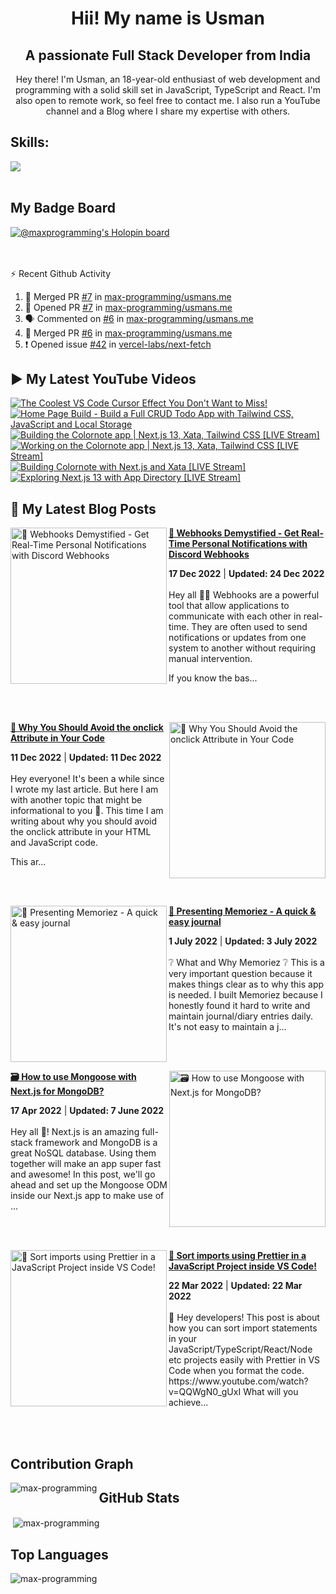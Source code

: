 <h1 align="center">Hii! My name is Usman</h1>
<h2 align="center">A passionate Full Stack Developer from India</h2>
<p align="center" >
 Hey there! I'm Usman, an 18-year-old enthusiast of web development and programming with a solid skill set in JavaScript, TypeScript and React. I'm also open to remote work, so feel free to contact me. I also run a YouTube channel and a Blog where I share my expertise with others.
</p>


<!--START_SECTION:waka-->
<!--END_SECTION:waka-->

<!--<p align="center">
<a href="https://twitter.com/maxprogramming1" target="blank"><img align="center" src="https://cdn.jsdelivr.net/npm/simple-icons@3.0.1/icons/twitter.svg" alt="maxprogramming1" height="30" width="30" /></a>
<a href="https://stackoverflow.com/users/11727541" target="blank"><img align="center" src="https://cdn.jsdelivr.net/npm/simple-icons@3.0.1/icons/stackoverflow.svg" alt="11727541" height="30" width="30" /></a>
<a href="https://codesandbox.com/max-programming" target="blank"><img align="center" src="https://cdn.jsdelivr.net/npm/simple-icons@3.0.1/icons/codesandbox.svg" alt="max-programming" height="30" width="30" /></a>
<a href="https://fb.com/usman.sabuwala.7" target="blank"><img align="center" src="https://cdn.jsdelivr.net/npm/simple-icons@3.0.1/icons/facebook.svg" alt="usman sabuwala" height="30" width="30" /></a>
<a href="https://instagram.com/usmansabuwala7" target="blank"><img align="center" src="https://cdn.jsdelivr.net/npm/simple-icons@3.0.1/icons/instagram.svg" alt="usmansabuwala7" height="30" width="30" /></a>
<a href="https://www.youtube.com/c/max programming" target="blank"><img align="center" src="https://cdn.jsdelivr.net/npm/simple-icons@3.0.1/icons/youtube.svg" alt="max programming" height="30" width="30" /></a>
</p>-->
<!-- <p align="left"><img src="https://devicons.github.io/devicon/devicon.git/icons/bootstrap/bootstrap-plain.svg" alt="bootstrap" width="40" height="40"/> <img src="https://devicons.github.io/devicon/devicon.git/icons/css3/css3-original-wordmark.svg" alt="css3" width="40" height="40"/> <img src="https://devicons.github.io/devicon/devicon.git/icons/electron/electron-original.svg" alt="electron" width="40" height="40"/> <img src="https://devicons.github.io/devicon/devicon.git/icons/html5/html5-original-wordmark.svg" alt="html5" width="40" height="40"/> <img src="https://devicons.github.io/devicon/devicon.git/icons/javascript/javascript-original.svg" alt="javascript" width="40" height="40"/> <img src="https://devicons.github.io/devicon/devicon.git/icons/linux/linux-original.svg" alt="linux" width="40" height="40"/> <img src="https://devicons.github.io/devicon/devicon.git/icons/python/python-original.svg" alt="python" width="40" height="40"/> <img src="https://devicons.github.io/devicon/devicon.git/icons/react/react-original-wordmark.svg" alt="react" width="40" height="40"/> <img src="https://devicons.github.io/devicon/devicon.git/icons/vuejs/vuejs-original-wordmark.svg" alt="vuejs" width="40" height="40"/></p> -->

## Skills:

  <a href="https://skillicons.dev">
    <img src="https://skillicons.dev/icons?i=js,ts,nextjs,react,vite,nodejs,prisma,vscode,py,git,github,githubactions,astro,css,tailwind,express,fastapi,firebase,mongodb,supabase,dart,flutter,netlify,vercel" />
  </a>

<br>
<br>

## My Badge Board

[![@maxprogramming's Holopin board](https://holopin.me/maxprogramming)](https://holopin.io/@maxprogramming)


<br />
<br />

  <summary>⚡ Recent Github Activity</summary>

<!--START_SECTION:activity-->
1. 🎉 Merged PR [#7](https://github.com/max-programming/usmans.me/pull/7) in [max-programming/usmans.me](https://github.com/max-programming/usmans.me)
2. 💪 Opened PR [#7](https://github.com/max-programming/usmans.me/pull/7) in [max-programming/usmans.me](https://github.com/max-programming/usmans.me)
3. 🗣 Commented on [#6](https://github.com/max-programming/usmans.me/issues/6) in [max-programming/usmans.me](https://github.com/max-programming/usmans.me)
4. 🎉 Merged PR [#6](https://github.com/max-programming/usmans.me/pull/6) in [max-programming/usmans.me](https://github.com/max-programming/usmans.me)
5. ❗️ Opened issue [#42](https://github.com/vercel-labs/next-fetch/issues/42) in [vercel-labs/next-fetch](https://github.com/vercel-labs/next-fetch)
<!--END_SECTION:activity-->

## ▶ My Latest YouTube Videos
<!-- BEGIN YOUTUBE-CARDS -->
[![The Coolest VS Code Cursor Effect You Don't Want to Miss!](https://ytcards.demolab.com/?id=fe_OtrSLAs0&title=The+Coolest+VS+Code+Cursor+Effect+You+Don%27t+Want+to+Miss%21&lang=en&timestamp=1677781231&background_color=%230d1117&title_color=%23ffffff&stats_color=%23dedede&width=250 "The Coolest VS Code Cursor Effect You Don't Want to Miss!")](https://www.youtube.com/watch?v=fe_OtrSLAs0)
[![Home Page Build - Build a Full CRUD Todo App with Tailwind CSS, JavaScript and Local Storage](https://ytcards.demolab.com/?id=5tz19HUstEY&title=Home+Page+Build+-+Build+a+Full+CRUD+Todo+App+with+Tailwind+CSS%2C+JavaScript+and+Local+Storage&lang=en&timestamp=1677343674&background_color=%230d1117&title_color=%23ffffff&stats_color=%23dedede&width=250 "Home Page Build - Build a Full CRUD Todo App with Tailwind CSS, JavaScript and Local Storage")](https://www.youtube.com/watch?v=5tz19HUstEY)
[![Building the Colornote app | Next.js 13, Xata, Tailwind CSS [LIVE Stream]](https://ytcards.demolab.com/?id=6EFYNi-jzYk&title=Building+the+Colornote+app+%7C+Next.js+13%2C+Xata%2C+Tailwind+CSS+%5BLIVE+Stream%5D&lang=en&timestamp=1677318880&background_color=%230d1117&title_color=%23ffffff&stats_color=%23dedede&width=250 "Building the Colornote app | Next.js 13, Xata, Tailwind CSS [LIVE Stream]")](https://www.youtube.com/watch?v=6EFYNi-jzYk)
[![Working on the Colornote app | Next.js 13, Xata, Tailwind CSS [LIVE Stream]](https://ytcards.demolab.com/?id=OBwtjGg2sF4&title=Working+on+the+Colornote+app+%7C+Next.js+13%2C+Xata%2C+Tailwind+CSS+%5BLIVE+Stream%5D&lang=en&timestamp=1676505938&background_color=%230d1117&title_color=%23ffffff&stats_color=%23dedede&width=250 "Working on the Colornote app | Next.js 13, Xata, Tailwind CSS [LIVE Stream]")](https://www.youtube.com/watch?v=OBwtjGg2sF4)
[![Building Colornote with Next.js and Xata [LIVE Stream]](https://ytcards.demolab.com/?id=yYfToqhHQBI&title=Building+Colornote+with+Next.js+and+Xata+%5BLIVE+Stream%5D&lang=en&timestamp=1676347134&background_color=%230d1117&title_color=%23ffffff&stats_color=%23dedede&width=250 "Building Colornote with Next.js and Xata [LIVE Stream]")](https://www.youtube.com/watch?v=yYfToqhHQBI)
[![Exploring Next.js 13 with App Directory [LIVE Stream]](https://ytcards.demolab.com/?id=ENSzWNziykQ&title=Exploring+Next.js+13+with+App+Directory+%5BLIVE+Stream%5D&lang=en&timestamp=1676134845&background_color=%230d1117&title_color=%23ffffff&stats_color=%23dedede&width=250 "Exploring Next.js 13 with App Directory [LIVE Stream]")](https://www.youtube.com/watch?v=ENSzWNziykQ)
<!-- END YOUTUBE-CARDS -->
   
## 👀 My Latest Blog Posts 
   
<!-- HASHNODE_BLOG:START -->
<p align="left">
<a href="https://blog.usmans.me/webhooks-101" title="🎣 Webhooks Demystified - Get Real-Time Personal Notifications with Discord Webhooks"><img src="https://cdn.hashnode.com/res/hashnode/image/upload/v1671194963625/CNEO1c9HL.png" alt="🎣 Webhooks Demystified - Get Real-Time Personal Notifications with Discord Webhooks" width="250px" align="left" /></a>
<a href="https://blog.usmans.me/webhooks-101" title="🎣 Webhooks Demystified - Get Real-Time Personal Notifications with Discord Webhooks"><strong>🎣 Webhooks Demystified - Get Real-Time Personal Notifications with Discord Webhooks</strong></a>
<div><strong>17 Dec 2022</strong> | <strong>Updated: 24 Dec 2022</strong></div>
<br/> Hey all 👋👋
Webhooks are a powerful tool that allow applications to communicate with each other in real-time. They are often used to send notifications or updates from one system to another without requiring manual intervention.

If you know the bas... </p> <br/> <br/>
<p align="left">
<a href="https://blog.usmans.me/why-you-should-avoid-the-onclick-attribute-in-your-code" title="🛑 Why You Should Avoid the onclick Attribute in Your Code"><img src="https://cdn.hashnode.com/res/hashnode/image/upload/v1670764121043/qWsc4ln31.gif" alt="🛑 Why You Should Avoid the onclick Attribute in Your Code" width="250px" align="right" /></a>
<a href="https://blog.usmans.me/why-you-should-avoid-the-onclick-attribute-in-your-code" title="🛑 Why You Should Avoid the onclick Attribute in Your Code"><strong>🛑 Why You Should Avoid the onclick Attribute in Your Code</strong></a>
<div><strong>11 Dec 2022</strong> | <strong>Updated: 11 Dec 2022</strong></div>
<br/> Hey everyone! It's been a while since I wrote my last article. But here I am with another topic that might be informational to you 🙂.
This time I am writing about why you should avoid the onclick attribute in your HTML and JavaScript code.


This ar... </p> <br/> <br/>
<p align="left">
<a href="https://blog.usmans.me/memoriez" title="🎉 Presenting Memoriez - A quick & easy journal"><img src="https://cdn.hashnode.com/res/hashnode/image/upload/v1656647378837/zTE_GI6xd.png" alt="🎉 Presenting Memoriez - A quick & easy journal" width="250px" align="left" /></a>
<a href="https://blog.usmans.me/memoriez" title="🎉 Presenting Memoriez - A quick & easy journal"><strong>🎉 Presenting Memoriez - A quick & easy journal</strong></a>
<div><strong>1 July 2022</strong> | <strong>Updated: 3 July 2022</strong></div>
<br/> ❔ What and Why Memoriez ❔
This is a very important question because it makes things clear as to why this app is needed.
I built Memoriez because I honestly found it hard to write and maintain journal/diary entries daily.
It's not easy to maintain a j... </p> <br/> <br/>
<p align="left">
<a href="https://blog.usmans.me/how-to-use-mongoose-with-nextjs-for-mongodb" title="🗃️ How to use Mongoose with Next.js for MongoDB?"><img src="https://cdn.hashnode.com/res/hashnode/image/upload/v1650185052230/2wzY_Fd6f.png" alt="🗃️ How to use Mongoose with Next.js for MongoDB?" width="250px" align="right" /></a>
<a href="https://blog.usmans.me/how-to-use-mongoose-with-nextjs-for-mongodb" title="🗃️ How to use Mongoose with Next.js for MongoDB?"><strong>🗃️ How to use Mongoose with Next.js for MongoDB?</strong></a>
<div><strong>17 Apr 2022</strong> | <strong>Updated: 7 June 2022</strong></div>
<br/> Hey all 👋!
Next.js is an amazing full-stack framework and MongoDB is a great NoSQL database. Using them together will make an app super fast and awesome! In this post, we'll go ahead and set up the Mongoose ODM inside our Next.js app to make use of ... </p> <br/> <br/>
<p align="left">
<a href="https://blog.usmans.me/sort-imports-using-prettier-in-a-javascript-project-inside-vs-code" title="🎨 Sort imports using Prettier in a JavaScript Project inside VS Code!"><img src="https://cdn.hashnode.com/res/hashnode/image/upload/v1647939834412/-rOHcxwbV.png" alt="🎨 Sort imports using Prettier in a JavaScript Project inside VS Code!" width="250px" align="left" /></a>
<a href="https://blog.usmans.me/sort-imports-using-prettier-in-a-javascript-project-inside-vs-code" title="🎨 Sort imports using Prettier in a JavaScript Project inside VS Code!"><strong>🎨 Sort imports using Prettier in a JavaScript Project inside VS Code!</strong></a>
<div><strong>22 Mar 2022</strong> | <strong>Updated: 22 Mar 2022</strong></div>
<br/> 👋 Hey developers! This post is about how you can sort import statements in your JavaScript/TypeScript/React/Node etc projects easily with Prettier in VS Code when you format the code.
https://www.youtube.com/watch?v=QQWgN0_gUxI
What will you achieve... </p> <br/> <br/>
<!-- HASHNODE_BLOG:END -->


## Contribution Graph
<p><img align="left" src="https://activity-graph.herokuapp.com/graph?username=max-programming&theme=github" alt="max-programming" /></p> 

## GitHub Stats
<p>&nbsp;<img align="center" src="https://github-readme-stats.vercel.app/api?username=max-programming&show_icons=true&theme=react&count_private=true" alt="max-programming" /></p>

## Top Languages
<p><img align="left" src="https://github-readme-stats.max-programming.vercel.app/api/top-langs/?username=max-programming&layout=compact&hide=html&theme=react" alt="max-programming" /></p> 
